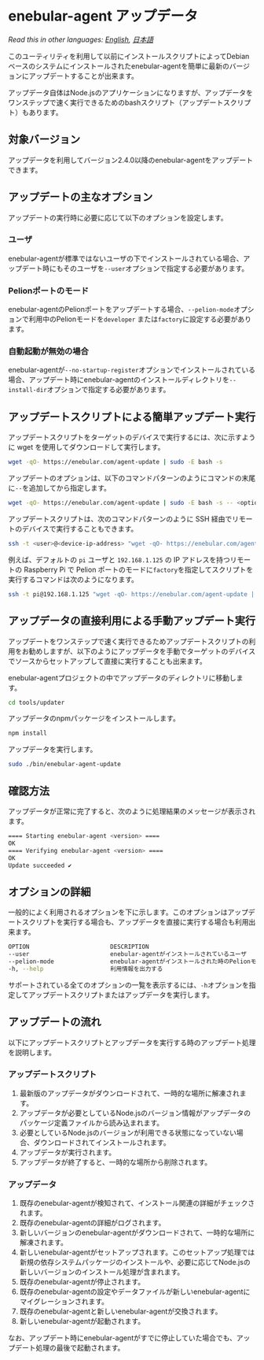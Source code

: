 
# enebular-agent アップデータ

*Read this in other languages: [English](README.md), [日本語](README.ja.md)*

このユーティリティを利用して以前にインストールスクリプトによってDebianベースのシステムにインストールされたenebular-agentを簡単に最新のバージョンにアップデートすることが出来ます。

アップデータ自体はNode.jsのアプリケーションになりますが、アップデータをワンステップで速く実行できるためのbashスクリプト（アップデートスクリプト）もあります。

## 対象バージョン

アップデータを利用してバージョン2.4.0以降のenebular-agentをアップデートできます。

## アップデートの主なオプション

アップデートの実行時に必要に応じて以下のオプションを設定します。

### ユーザ

enebular-agentが標準ではないユーザの下でインストールされている場合、アップデート時にもそのユーザを`--user`オプションで指定する必要があります。

### Pelionポートのモード

enebular-agentのPelionポートをアップデートする場合、`--pelion-mode`オプションで利用中のPelionモードを`developer` または`factory`に設定する必要があります。

### 自動起動が無効の場合

enebular-agentが`--no-startup-register`オプションでインストールされている場合、アップデート時にenebular-agentのインストールディレクトリを`--install-dir`オプションで指定する必要があります。

## アップデートスクリプトによる簡単アップデート実行

アップデートスクリプトをターゲットのデバイスで実行するには、次に示すように wget を使用してダウンロードして実行します。

```sh
wget -qO- https://enebular.com/agent-update | sudo -E bash -s
```

アップデートのオプションは、以下のコマンドパターンのようにコマンドの末尾に`--`を追加してから指定します。

```sh
wget -qO- https://enebular.com/agent-update | sudo -E bash -s -- <option>
```

アップデートスクリプトは、次のコマンドパターンのように SSH 経由でリモートのデバイスで実行することもできます。

```sh
ssh -t <user>@<device-ip-address> "wget -qO- https://enebular.com/agent-update | sudo -E bash -s"
```

例えば、デフォルトの `pi` ユーザと `192.168.1.125` の IP アドレスを持つリモートの Raspberry Pi で Pelion ポートのモードに`factory`を指定してスクリプトを実行するコマンドは次のようになります。

```sh
ssh -t pi@192.168.1.125 "wget -qO- https://enebular.com/agent-update | sudo -E bash -s -- --pelion-mode=factory"
```

## アップデータの直接利用による手動アップデート実行

アップデートをワンステップで速く実行できるためアップデートスクリプトの利用をお勧めしますが、以下のようにアップデータを手動でターゲットのデバイスでソースからセットアップして直接に実行することも出来ます。

enebular-agentプロジェクトの中でアップデータのディレクトリに移動します。

```sh
cd tools/updater
```

アップデータのnpmパッケージをインストールします。

```sh
npm install
```

アップデータを実行します。

```sh
sudo ./bin/enebular-agent-update
```

## 確認方法

アップデータが正常に完了すると、次のように処理結果のメッセージが表示されます。

```sh
==== Starting enebular-agent <version> ====
OK
==== Verifying enebular-agent <version> ====
OK
Update succeeded ✔

```

## オプションの詳細

一般的によく利用されるオプションを下に示します。このオプションはアップデートスクリプトを実行する場合も、アップデータを直接に実行する場合も利用出来ます。

```sh
OPTION                       DESCRIPTION	
--user                       enebular-agentがインストールされているユーザ
--pelion-mode                enebular-agentがインストールされた時のPelionモード (developerまたはfactory)
-h, --help                   利用情報を出力する
```

サポートされている全てのオプションの一覧を表示するには、`-h`オプションを指定してアップデートスクリプトまたはアップデータを実行します。

## アップデートの流れ

以下にアップデートスクリプトとアップデータを実行する時のアップデート処理を説明します。

### アップデートスクリプト

1. 最新版のアップデータがダウンロードされて、一時的な場所に解凍されます。
1. アップデータが必要としているNode.jsのバージョン情報がアップデータのパッケージ定義ファイルから読み込まれます。
1. 必要としているNode.jsのバージョンが利用できる状態になっていない場合、ダウンロードされてインストールされます。
1. アップデータが実行されます。
1. アップデータが終了すると、一時的な場所から削除されます。

### アップデータ

1. 既存のenebular-agentが検知されて、インストール関連の詳細がチェックされます。
1. 既存のenebular-agentの詳細がログされます。
1. 新しいバージョンのenebular-agentがダウンロードされて、一時的な場所に解凍されます。
1. 新しいenebular-agentがセットアップされます。このセットアップ処理では新規の依存システムパッケージのインストールや、必要に応じてNode.jsの新しいバージョンのインストール処理が含まれます。
1. 既存のenebular-agentが停止されます。
1. 既存のenebular-agentの設定やデータファイルが新しいenebular-agentにマイグレーションされます。
1. 既存のenebular-agentと新しいenebular-agentが交換されます。
1. 新しいenebular-agentが起動されます。

なお、アップデート時にenebular-agentがすでに停止していた場合でも、アップデート処理の最後で起動されます。
